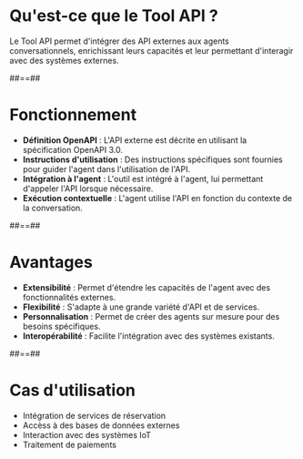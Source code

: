 
# Qu'est-ce que le Tool API ?

Le Tool API permet d'intégrer des API externes aux agents conversationnels, enrichissant leurs capacités et leur permettant d'interagir avec des systèmes externes.

##==##


# Fonctionnement

* **Définition OpenAPI** : L'API externe est décrite en utilisant la spécification OpenAPI 3.0.
* **Instructions d'utilisation** : Des instructions spécifiques sont fournies pour guider l'agent dans l'utilisation de l'API.
* **Intégration à l'agent** : L'outil est intégré à l'agent, lui permettant d'appeler l'API lorsque nécessaire.
* **Exécution contextuelle** : L'agent utilise l'API en fonction du contexte de la conversation.
<!-- .element: class="list-fragment" -->

##==##

# Avantages

* **Extensibilité** : Permet d'étendre les capacités de l'agent avec des fonctionnalités externes.
* **Flexibilité** : S'adapte à une grande variété d'API et de services.
* **Personnalisation** : Permet de créer des agents sur mesure pour des besoins spécifiques.
* **Interopérabilité** : Facilite l'intégration avec des systèmes existants.
<!-- .element: class="list-fragment" -->

##==##

# Cas d'utilisation

* Intégration de services de réservation
* Accèss à des bases de données externes
* Interaction avec des systèmes IoT
* Traitement de paiements
<!-- .element: class="list-fragment" -->
